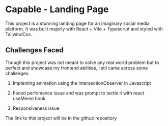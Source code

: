 # Capable - Landing Page

This project is a stunning landing page for an imaginary social media platform. It was built majorly with React + Vite + Typescript and styled with TailwindCss.

## Challenges Faced

Though this project was not meant to solve any real world problem but to perfect and showcase my frontend abilities, i stil came across some challenges:

1. Implenting animation using the IntersectionObserver in Javascript

2. Faced perfomance issue and was prompt to tactle it with react useMemo hook

3. Responsiveness issue

The link to this project will be in the github repository
